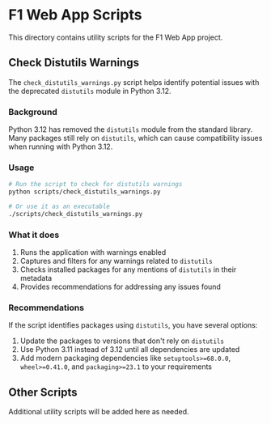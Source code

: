 # F1 Web App Scripts

This directory contains utility scripts for the F1 Web App project.

## Check Distutils Warnings

The `check_distutils_warnings.py` script helps identify potential issues with the deprecated `distutils` module in Python 3.12.

### Background

Python 3.12 has removed the `distutils` module from the standard library. Many packages still rely on `distutils`, which can cause compatibility issues when running with Python 3.12.

### Usage

```bash
# Run the script to check for distutils warnings
python scripts/check_distutils_warnings.py

# Or use it as an executable
./scripts/check_distutils_warnings.py
```

### What it does

1. Runs the application with warnings enabled
2. Captures and filters for any warnings related to `distutils`
3. Checks installed packages for any mentions of `distutils` in their metadata
4. Provides recommendations for addressing any issues found

### Recommendations

If the script identifies packages using `distutils`, you have several options:

1. Update the packages to versions that don't rely on `distutils`
2. Use Python 3.11 instead of 3.12 until all dependencies are updated
3. Add modern packaging dependencies like `setuptools>=68.0.0`, `wheel>=0.41.0`, and `packaging>=23.1` to your requirements

## Other Scripts

Additional utility scripts will be added here as needed.
